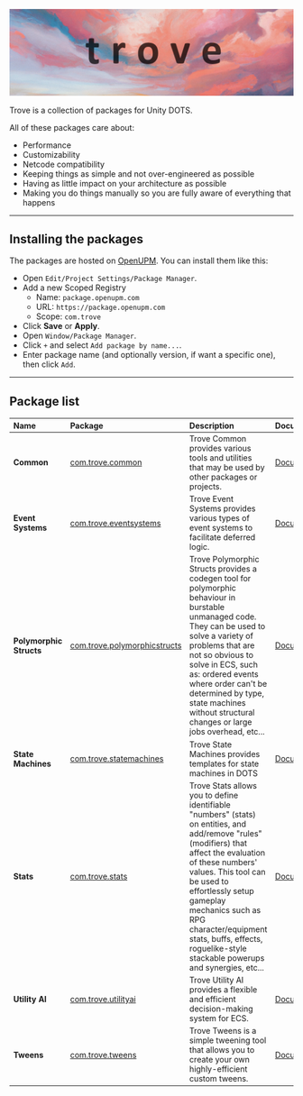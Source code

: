 ![](./trove_header.png)

Trove is a collection of packages for Unity DOTS.

All of these packages care about:
* Performance
* Customizability
* Netcode compatibility
* Keeping things as simple and not over-engineered as possible 
* Having as little impact on your architecture as possible
* Making you do things manually so you are fully aware of everything that happens

----------------------------

## Installing the packages

The packages are hosted on [OpenUPM](https://openupm.com/). You can install them like this:
* Open `Edit/Project Settings/Package Manager`.
* Add a new Scoped Registry
    * Name: `package.openupm.com`
    * URL: `https://package.openupm.com`
    * Scope: `com.trove`
* Click **Save** or **Apply**.
* Open `Window/Package Manager`.
* Click `+` and select `Add package by name...`.
* Enter package name (and optionally version, if want a specific one), then click `Add`.

----------------------------

## Package list

| **Name** |  **Package** | **Description** | **Documentation** |
| :--- | :--- | :--- | :--- |
| **Common** | [com.trove.common](https://openupm.com/packages/com.trove.common/) | Trove Common provides various tools and utilities that may be used by other packages or projects. | [Documentation](./com.trove.common/README.md) |
| **Event Systems** | [com.trove.eventsystems](https://openupm.com/packages/com.trove.eventsystems/) | Trove Event Systems provides various types of event systems to facilitate deferred logic. | [Documentation](./com.trove.eventsystems/README.md) |
| **Polymorphic Structs** | [com.trove.polymorphicstructs](https://openupm.com/packages/com.trove.polymorphicstructs/) | Trove Polymorphic Structs provides a codegen tool for polymorphic behaviour in burstable unmanaged code. They can be used to solve a variety of problems that are not so obvious to solve in ECS, such as: ordered events where order can't be determined by type, state machines without structural changes or large jobs overhead, etc... | [Documentation](./com.trove.polymorphicstructs/README.md) |
| **State Machines** | [com.trove.statemachines](https://openupm.com/packages/com.trove.statemachines/) | Trove State Machines provides templates for state machines in DOTS | [Documentation](./com.trove.statemachines/README.md) |
| **Stats** | [com.trove.stats](https://openupm.com/packages/com.trove.stats/) | Trove Stats allows you to define identifiable "numbers" (stats) on entities, and add/remove "rules" (modifiers) that affect the evaluation of these numbers' values. This tool can be used to effortlessly setup gameplay mechanics such as RPG character/equipment stats, buffs, effects, roguelike-style stackable powerups and synergies, etc... | [Documentation](./com.trove.stats/README.md) |
| **Utility AI** | [com.trove.utilityai](https://openupm.com/packages/com.trove.utilityai/) | Trove Utility AI provides a flexible and efficient decision-making system for ECS. | [Documentation](./com.trove.utilityai/README.md) |
| **Tweens** | [com.trove.tweens](https://openupm.com/packages/com.trove.tweens/) | Trove Tweens is a simple tweening tool that allows you to create your own highly-efficient custom tweens. | [Documentation](./com.trove.tweens/README.md) |
